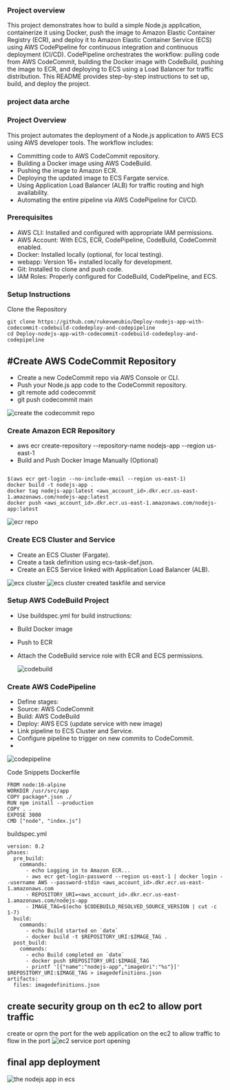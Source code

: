 ### Project overview
This project demonstrates how to build a simple Node.js application, containerize it using Docker, push the image to Amazon Elastic Container Registry (ECR), and deploy it to Amazon Elastic Container Service (ECS) using AWS CodePipeline for continuous integration and continuous deployment (CI/CD). CodePipeline orchestrates the workflow: pulling code from AWS CodeCommit, building the Docker image with CodeBuild, pushing the image to ECR, and deploying to ECS using a Load Balancer for traffic distribution. This README provides step-by-step instructions to set up, build, and deploy the project.

### project data arche


### Project Overview
This project automates the deployment of a Node.js application to AWS ECS using AWS developer tools. The workflow includes:
- Committing code to AWS CodeCommit repository.
- Building a Docker image using AWS CodeBuild.
- Pushing the image to Amazon ECR.
- Deploying the updated image to ECS Fargate service.
- Using Application Load Balancer (ALB) for traffic routing and high availability.
- Automating the entire pipeline via AWS CodePipeline for CI/CD.

### Prerequisites
- AWS CLI: Installed and configured with appropriate IAM permissions.
- AWS Account: With ECS, ECR, CodePipeline, CodeBuild, CodeCommit enabled.
- Docker: Installed locally (optional, for local testing).
- webapp: Version 16+ installed locally for development.
- Git: Installed to clone and push code.
- IAM Roles: Properly configured for CodeBuild, CodePipeline, and ECS.

### Setup Instructions
Clone the Repository
```
git clone https://github.com/rukevweubio/Deploy-nodejs-app-with-codecommit-codebuild-codedeploy-and-codepipeline
cd Deploy-nodejs-app-with-codecommit-codebuild-codedeploy-and-codepipeline

```

## #Create AWS CodeCommit Repository
- Create a new CodeCommit repo via AWS Console or CLI.
- Push your Node.js app code to the CodeCommit repository.
- git remote add codecommit <CodeCommit-repo-URL>
- git push codecommit main

![create the codecommit repo](https://github.com/rukevweubio/Deploy-nodejs-app-with-codecommit-codebuild-codedeploy-and-codepipeline/blob/main/screenshoot/Screenshot%20(1355).png)
  
### Create Amazon ECR Repository
- aws ecr create-repository --repository-name nodejs-app --region us-east-1
- Build and Push Docker Image Manually (Optional)

```

$(aws ecr get-login --no-include-email --region us-east-1)
docker build -t nodejs-app .
docker tag nodejs-app:latest <aws_account_id>.dkr.ecr.us-east-1.amazonaws.com/nodejs-app:latest
docker push <aws_account_id>.dkr.ecr.us-east-1.amazonaws.com/nodejs-app:latest
```
![ ecr repo](https://github.com/rukevweubio/Deploy-nodejs-app-with-codecommit-codebuild-codedeploy-and-codepipeline/blob/main/screenshoot/Screenshot%20(1359).png)

### Create ECS Cluster and Service
- Create an ECS Cluster (Fargate).
- Create a task definition using ecs-task-def.json.
- Create an ECS Service linked with Application Load Balancer (ALB).

![ecs cluster](https://github.com/rukevweubio/Deploy-nodejs-app-with-codecommit-codebuild-codedeploy-and-codepipeline/blob/main/screenshoot/Screenshot%20(1361).png)
![ecs cluster created taskfile and service](https://github.com/rukevweubio/Deploy-nodejs-app-with-codecommit-codebuild-codedeploy-and-codepipeline/blob/main/screenshoot/Screenshot%20(1365).png)

### Setup AWS CodeBuild Project
- Use buildspec.yml for build instructions:
- Build Docker image
- Push to ECR
- Attach the CodeBuild service role with ECR and ECS permissions.

  ![codebuild](https://github.com/rukevweubio/Deploy-nodejs-app-with-codecommit-codebuild-codedeploy-and-codepipeline/blob/main/screenshoot/Screenshot%20(1360).png)

### Create AWS CodePipeline
- Define stages:
- Source: AWS CodeCommit
- Build: AWS CodeBuild
- Deploy: AWS ECS (update service with new image)
- Link pipeline to ECS Cluster and Service.
- Configure pipeline to trigger on new commits to CodeCommit.
- 
![codepipeline](https://github.com/rukevweubio/Deploy-nodejs-app-with-codecommit-codebuild-codedeploy-and-codepipeline/blob/main/screenshoot/Screenshot%20(1362).png)

Code Snippets
Dockerfile
```
FROM node:16-alpine
WORKDIR /usr/src/app
COPY package*.json ./
RUN npm install --production
COPY . .
EXPOSE 3000
CMD ["node", "index.js"]
```
buildspec.yml
```
version: 0.2
phases:
  pre_build:
    commands:
      - echo Logging in to Amazon ECR...
      - aws ecr get-login-password --region us-east-1 | docker login --username AWS --password-stdin <aws_account_id>.dkr.ecr.us-east-1.amazonaws.com
      - REPOSITORY_URI=<aws_account_id>.dkr.ecr.us-east-1.amazonaws.com/nodejs-app
      - IMAGE_TAG=$(echo $CODEBUILD_RESOLVED_SOURCE_VERSION | cut -c 1-7)
  build:
    commands:
      - echo Build started on `date`
      - docker build -t $REPOSITORY_URI:$IMAGE_TAG .
  post_build:
    commands:
      - echo Build completed on `date`
      - docker push $REPOSITORY_URI:$IMAGE_TAG
      - printf '[{"name":"nodejs-app","imageUri":"%s"}]' $REPOSITORY_URI:$IMAGE_TAG > imagedefinitions.json
artifacts:
  files: imagedefinitions.json
```
## create security group on th ec2 to allow port traffic
 create or oprn the port for the web application  on the ec2 to allow traffic to flow in the port 
 ![ec2 service port opening](https://github.com/rukevweubio/Deploy-nodejs-app-with-codecommit-codebuild-codedeploy-and-codepipeline/blob/main/screenshoot/Screenshot%20(1358).png)
 
## final app deployment
![the nodejs app in ecs](https://github.com/rukevweubio/Deploy-nodejs-app-with-codecommit-codebuild-codedeploy-and-codepipeline/blob/main/screenshoot/Screenshot%20(1370).png)
